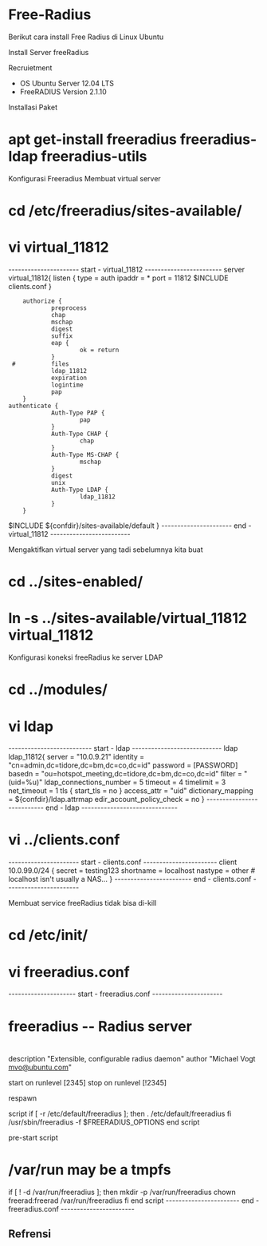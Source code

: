 # Free-Radius
Berikut cara install Free Radius di Linux Ubuntu

Install Server freeRadius

Recruietment
-	OS Ubuntu Server 12.04 LTS
-	FreeRADIUS Version 2.1.10

Installasi Paket
# apt get-install freeradius freeradius-ldap freeradius-utils

Konfigurasi Freeradius
Membuat virtual server
# cd /etc/freeradius/sites-available/
# vi virtual_11812
---------------------- start - virtual_11812 ------------------------
server  virtual_11812{
    	listen {
            	type = auth
            	ipaddr = *
            	port = 11812
            	$INCLUDE clients.conf
    	}

    	authorize {
            	preprocess
            	chap
            	mschap
            	digest
            	suffix
            	eap {
                    	ok = return
            	}
     #       	files
            	ldap_11812
            	expiration
            	logintime
            	pap
    	}
	authenticate {
            	Auth-Type PAP {
                    	pap
            	}
            	Auth-Type CHAP {
                    	chap
            	}
            	Auth-Type MS-CHAP {
                    	mschap
            	}
            	digest
            	unix
            	Auth-Type LDAP {
                    	ldap_11812
            	}
    	}

$INCLUDE    	${confdir}/sites-available/default
}
---------------------- end - virtual_11812 -------------------------

Mengaktifkan virtual server yang tadi sebelumnya kita buat
# cd ../sites-enabled/
# ln -s ../sites-available/virtual_11812 virtual_11812

Konfigurasi koneksi freeRadius ke server LDAP
# cd ../modules/
# vi ldap
-------------------------- start - ldap ----------------------------
ldap ldap_11812{
    	server = "10.0.9.21"
    	identity = "cn=admin,dc=tidore,dc=bm,dc=co,dc=id"
    	password = [PASSWORD]
    	basedn = "ou=hotspot_meeting,dc=tidore,dc=bm,dc=co,dc=id"
    	filter = "(uid=%u)"
    	ldap_connections_number = 5
    	timeout = 4
    	timelimit = 3
    	net_timeout = 1
    	tls {
            	start_tls = no
    	}
     	access_attr = "uid"
    	dictionary_mapping = ${confdir}/ldap.attrmap
    	edir_account_policy_check = no
}
--------------------------- end - ldap ------------------------------

# vi ../clients.conf
---------------------- start - clients.conf -----------------------
client 10.0.99.0/24 {
    	secret      	= testing123
    	shortname   	= localhost
    	nastype 		= other 	# localhost isn't usually a NAS...
}
------------------------ end - clients.conf -----------------------

Membuat service freeRadius tidak bisa di-kill
# cd /etc/init/
# vi freeradius.conf
--------------------- start - freeradius.conf ----------------------
# freeradius -- Radius server
#

description 	"Extensible, configurable radius daemon"
author      	"Michael Vogt <mvo@ubuntu.com>"

start on runlevel [2345]
stop on runlevel [!2345]

respawn

script
  if [ -r /etc/default/freeradius ]; then
	. /etc/default/freeradius
  fi
  /usr/sbin/freeradius -f $FREERADIUS_OPTIONS
end script

pre-start script
# /var/run may be a tmpfs
if [ ! -d /var/run/freeradius ]; then
  mkdir -p /var/run/freeradius
  chown freerad:freerad /var/run/freeradius
fi
end script
----------------------- end - freeradius.conf -----------------------

Refrensi
-	
